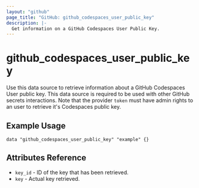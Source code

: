 ```yaml
---
layout: "github"
page_title: "GitHub: github_codespaces_user_public_key"
description: |-
  Get information on a GitHub Codespaces User Public Key.
---
```


# github_codespaces_user_public_key

Use this data source to retrieve information about a GitHub Codespaces User public key. This data source is required to be used with other GitHub secrets interactions.
Note that the provider `token` must have admin rights to an user to retrieve it's Codespaces public key.

## Example Usage

```hcl
data "github_codespaces_user_public_key" "example" {}
```

## Attributes Reference

* `key_id` - ID of the key that has been retrieved.
* `key`    - Actual key retrieved.
